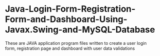 # Java-Login-Form-Registration-Form-and-Dashboard-Using-Javax.Swing-and-MySQL-Database
These are JAVA application program files written to create a user login form, registration page and dashboard with user data validations
